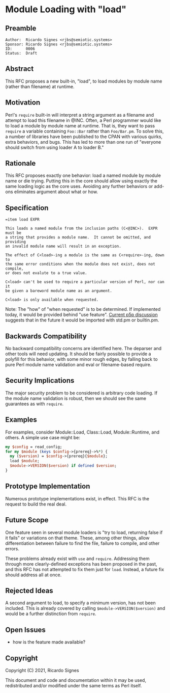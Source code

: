 # Module Loading with "load"

## Preamble

    Author:  Ricardo Signes <rjbs@semiotic.systems>
    Sponsor: Ricardo Signes <rjbs@semiotic.systems>
    ID:      0006
    Status:  Draft

## Abstract

This RFC proposes a new built-in, "load", to load modules by module name
(rather than filename) at runtime.

## Motivation

Perl's `require` built-in will interpret a string argument as a filename and
attempt to load this filename in @INC.  Often, a Perl programmer would like to
load a module by module name at runtime.  That is, they want to pass `require`
a variable containing `Foo::Bar` rather than `Foo/Bar.pm`.  To solve this, a
number of libraries have been published to the CPAN with various quirks, extra
behaviors, and bugs.  This has led to more than one run of "everyone should
switch from using loader A to loader B."

## Rationale

This RFC proposes exactly one behavior:  load a named module by module name or
die trying.  Putting this in the core should allow using exactly the same
loading logic as the core uses.  Avoiding any further behaviors or add-ons
eliminates argument about what or how.

## Specification

```pod
=item load EXPR

This loads a named module from the inclusion paths (C<@INC>).  EXPR must be
a string that provides a module name.  It cannot be omitted, and providing
an invalid module name will result in an exception.

The effect of C<load>-ing a module is the same as C<require>-ing, down to
the same error conditions when the module does not exist, does not compile,
or does not evalute to a true value.

C<load> can't be used to require a particular version of Perl, nor can it
be given a bareword module name as an argument.

C<load> is only available when requested.
```

Note:  The "how" of "when requested" is to be determined.  If implemented
today, it would be provided behind "use feature".  [Current p5p
discussion](https://github.com/Perl/RFCs/blob/master/rfcs/rfc0009.md) suggests
that in the future it would be imported with std.pm or builtin.pm.

## Backwards Compatibility

No backward compatibility concerns are identified here.  The deparser and other
tools will need updating.  It should be fairly possible to provide a polyfill
for this behavior, with some minor rough edges, by falling back to pure Perl
module name validation and eval or filename-based require.

## Security Implications

The major security problem to be considered is arbitrary code loading.  If the
module name validation is robust, then we should see the same guarantees as
with `require`.

## Examples

For examples, consider Module::Load, Class::Load, Module::Runtime, and others.
A simple use case might be:

```perl
my $config = read_config;
for my $module (keys $config->{prereq}->%*) {
  my ($version) = $config->{prereq}{$module};
  load $module;
  $module->VERSION($version) if defined $version;
}
```

## Prototype Implementation

Numerous prototype implementations exist, in effect.  This RFC is the request
to build the real deal.

## Future Scope

One feature seen in several module loaders is "try to load, returning false if
it fails" or variations on that theme.  These, among other things, allow
differentiation between failure to find the file, failure to compile, and other
errors.

These problems already exist with `use` and `require`.  Addressing them through
more clearly-defined exceptions has been proposed in the past, and this RFC has
not attempted to fix them just for `load`.  Instead, a future fix should
address all at once.

## Rejected Ideas

A second argument to load, to specify a minimum version, has not been included.
This is already covered by calling `$module->VERSION($version)` and would be a
further distinction from `require`.

## Open Issues

* how is the feature made available?

## Copyright

Copyright (C) 2021, Ricardo Signes

This document and code and documentation within it may be used, redistributed
and/or modified under the same terms as Perl itself.
